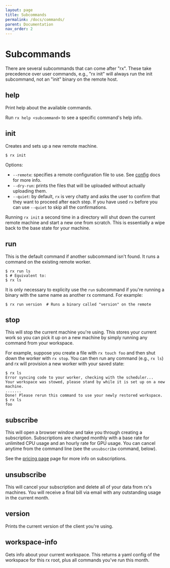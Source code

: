 ```yaml
---
layout: page
title: Subcommands
permalink: /docs/commands/
parent: Documentation
nav_order: 2
---
```


# Subcommands

There are several subcommands that can come after "rx". These take precedence
over user commands, e.g., "rx init" will always run the init subcommand, not
an "init" binary on the remote host.

## help

Print help about the available commands.

Run `rx help <subcommand>` to see a specific command's help info.

## init

Creates and sets up a new remote machine.

    $ rx init

Options:

* `--remote`: specifies a remote configuration file to use. See
  [config](/config) docs for more info.
* `--dry-run`: prints the files that will be uploaded without actually
  uploading them.
* `--quiet`: by default, `rx` is very chatty and asks the user to confirm
  that they want to proceed after each step. If you have used `rx` before
  you can use `--quiet` to skip all the confirmations.

Running `rx init` a second time in a directory will shut down the current
remote machine and start a new one from scratch. This is essentially a wipe
back to the base state for your machine.

## run

This is the default command if another subcommand isn't found. It runs a
command on the existing remote worker.

    $ rx run ls
    $ # Equivalent to:
    $ rx ls

It is only necessary to explicity use the `run` subcommand if you're running
a binary with the same name as another rx command. For example:

    $ rx run version  # Runs a binary called "version" on the remote

## stop

This will stop the current machine you're using. This stores your current work
so you can pick it up on a new machine by simply running any command from your
workspace.

For example, suppose you create a file with `rx touch foo` and then shut
down the worker with `rx stop`. You can then run any command (e.g., `rx ls`)
and rx will provision a new worker with your saved state:

    $ rx ls
    Error syncing code to your worker, checking with the scheduler...
    Your workspace was stowed, please stand by while it is set up on a new machine.
    .......
    Done! Please rerun this command to use your newly restored workspace.
    $ rx ls
    foo

## subscribe

This will open a browser window and take you through creating a subscription.
Subscriptions are charged monthly with a base rate for unlimited CPU usage and
an hourly rate for GPU usage. You can cancel anytime from the command line
(see the `unsubscribe` command, below).

See the [pricing page](https://www.run-rx.com/pricing) page for more info on
subscriptions.

## unsubscribe

This will cancel your subscription and delete all of your data from rx's
machines. You will receive a final bill via email with any outstanding usage
in the current month.

## version

Prints the current version of the client you're using.

## workspace-info

Gets info about your current workspace. This returns a yaml config of the
workspace for this rx root, plus all commands you've run this month.

